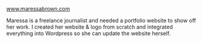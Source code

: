 www.maressabrown.com

Maressa is a freelance journalist and needed a portfolio website to show off her work. I created her website & logo from scratch and integrated everything into Wordpress so she can update the website herself.
